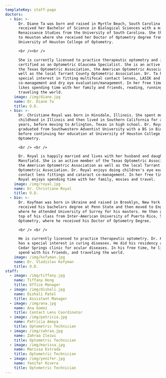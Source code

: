 ```yaml
---
templateKey: staff-page
doctors:
  - bio: >-
      Dr. Diane Ta was born and raised in Myrtle Beach, South Carolina and
      received her Bachelor of Science in Biological Sciences with a minor in
      Renaissance Studies from the University of South Carolina. She then moved
      to Houston where she received her Doctor of Optometry degree from the
      University of Houston College of Optometry. 

      <br /><br />

      She is currently licensed to practice therapeutic optometry and is
      certified as an Optometric Glaucoma Specialist. She is an active member of
      the Texas Optometric Association, the American Optometric Association as
      well as the local Tarrant County Optometric Association. Dr. Ta has
      special interest in fitting multifocal contact lenses, LASIK and cataract
      co-management and dry eye evaluation/management. In her free time she
      likes spending time with her family and friends, reading, running and
      traveling the world.
    image: /img/diane.jpg
    name: Dr. Diane Ta
    title: O.D.
  - bio: >-
      Dr. Christiane Royal was born in Hinsdale, Illinois. She spent most of her
      childhood in Illinois and then lived in Southern California for a few
      years, before moving to Arlington, Texas in high school. Dr. Royal
      graduated from Southwestern Adventist University with a BS in Biology,
      before continuing her education at University of Houston College of
      Optometry. 

      <br /> <br />

      Dr. Royal is happily married and lives with her husband and daughter in
      Mansfield. She is an active member of the Texas Optometric Association,
      the American Optometric Association as well as the local Tarrant County
      Optometric Association. Dr. Royal enjoys doing children's eye exams,
      contact lens fittings and cataract co-management. In her free time, Dr.
      Royal enjoys spending time with her family, movies and travel.
    image: /img/royal.jpg
    name: Dr. Christiane Royal
    title: O.D.
  - bio: >-
      Dr. Koyfman was born in Ukraine and raised in Brooklyn, New York. He
      received his bachelors degree at Penn State and then moved to England
      where he attended University of Surrey for his masters. He then graduated
      top of his class from Inter-American University of Puerto Rico, School of
      Optometry, where he received his Doctor of Optometry Degree.

      <br /> <br />

      He is currently licensed to practice therapeutic optometry. Dr. Koyfman
      has a special interest in curing diseases. He did his residency at the
      Cedar Springs clinic for ocular diseases. In his free time, he likes to
      spend with his friends, and traveling the world.
    image: /img/kofyman.jpg
    name: Dr. Vladislav Kofyman
    title: O.D.
staff:
  - image: /img/tiffany.jpg
    name: Tiffany Hong
    title: Office Manager
  - image: /img/dishali.jpg
    name: Dishali Patel
    title: Assistant Manager
  - image: /img/ana.jpg
    name: Ana Gomez
    title: Contact Lens Coordinator
  - image: /img/patricia.jpg
    name: Patricia Amaya
    title: Optometric Technician
  - image: /img/zahraa.jpg
    name: Zahraa Ileiwi
    title: Optometric Technician
  - image: /img/marissa.jpg
    name: Marissa Estrada
    title: Optometric Technician
  - image: /img/yenifer.jpg
    name: Yenifer Rivera
    title: Optometric Technician
---
```


